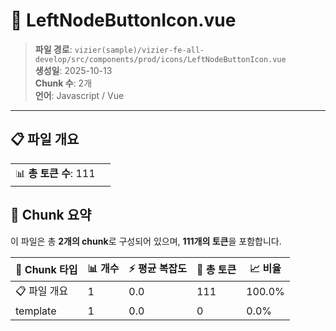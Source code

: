 # 📄 LeftNodeButtonIcon.vue

> **파일 경로**: `vizier(sample)/vizier-fe-all-develop/src/components/prod/icons/LeftNodeButtonIcon.vue`  
> **생성일**: 2025-10-13  
> **Chunk 수**: 2개  
> **언어**: Javascript / Vue
---


## 📋 파일 개요

| | |
|--|--|
| 📊 **총 토큰 수**: 111 |  |






## 🧩 Chunk 요약

이 파일은 총 **2개의 chunk**로 구성되어 있으며, **111개의 토큰**을 포함합니다.

| 🧩 Chunk 타입 | 📊 개수 | ⚡ 평균 복잡도 | 📝 총 토큰 | 📈 비율 |
|---------------|--------|-------------|----------|--------|
| 📋 파일 개요 | 1 | 0.0 | 111 | 100.0% |
| template | 1 | 0.0 | 0 | 0.0% |


